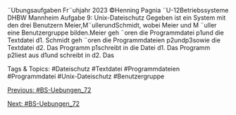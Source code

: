 ¨Ubungsaufgaben Fr¨uhjahr 2023 ©Henning Pagnia ¨U-12Betriebssysteme DHBW Mannheim
Aufgabe 9: Unix-Dateischutz
Gegeben ist ein System mit den drei Benutzern Meier,M¨ullerundSchmidt, wobei Meier und M ¨uller eine Benutzergruppe
bilden.Meier geh ¨oren die Programmdatei p1und die Textdatei d1. Schmidt geh ¨oren die Programmdateien p2undp3sowie
die Textdatei d2. Das Programm p1schreibt in die Datei d1. Das Programm p2liest aus d1und schreibt in d2. Das

   Tags & Topics:
   #Dateischutz
   #Textdatei
   #Programmdateien
   #Programmdatei
   #Unix-Dateischutz
   #Benutzergruppe

[Previous: #BS-Uebungen_72](BS-Uebungen_72.md)

[Next: #BS-Uebungen_72](BS-Uebungen_72.md)